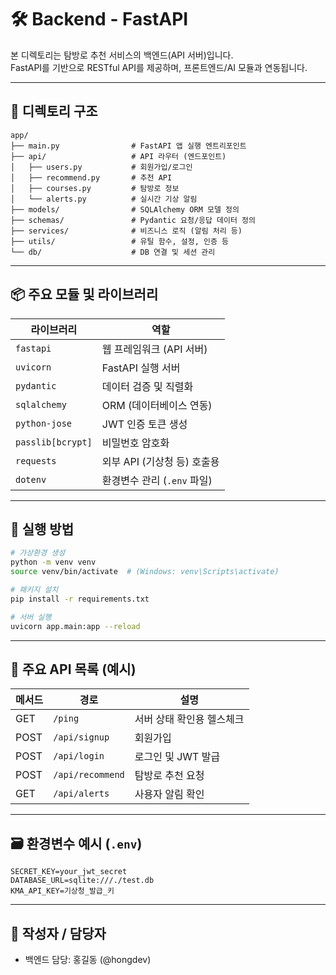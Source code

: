# 🛠️ Backend - FastAPI

본 디렉토리는 탐방로 추천 서비스의 백엔드(API 서버)입니다.  
FastAPI를 기반으로 RESTful API를 제공하며, 프론트엔드/AI 모듈과 연동됩니다.

---

## 📁 디렉토리 구조

```
app/
├── main.py                # FastAPI 앱 실행 엔트리포인트
├── api/                   # API 라우터 (엔드포인트)
│   ├── users.py           # 회원가입/로그인
│   ├── recommend.py       # 추천 API
│   ├── courses.py         # 탐방로 정보
│   └── alerts.py          # 실시간 기상 알림
├── models/                # SQLAlchemy ORM 모델 정의
├── schemas/               # Pydantic 요청/응답 데이터 정의
├── services/              # 비즈니스 로직 (알림 처리 등)
├── utils/                 # 유틸 함수, 설정, 인증 등
└── db/                    # DB 연결 및 세션 관리
```

---

## 📦 주요 모듈 및 라이브러리

| 라이브러리        | 역할                        |
| ----------------- | --------------------------- |
| `fastapi`         | 웹 프레임워크 (API 서버)    |
| `uvicorn`         | FastAPI 실행 서버           |
| `pydantic`        | 데이터 검증 및 직렬화       |
| `sqlalchemy`      | ORM (데이터베이스 연동)     |
| `python-jose`     | JWT 인증 토큰 생성          |
| `passlib[bcrypt]` | 비밀번호 암호화             |
| `requests`        | 외부 API (기상청 등) 호출용 |
| `dotenv`          | 환경변수 관리 (`.env` 파일) |

---

## 🚀 실행 방법

```bash
# 가상환경 생성
python -m venv venv
source venv/bin/activate  # (Windows: venv\Scripts\activate)

# 패키지 설치
pip install -r requirements.txt

# 서버 실행
uvicorn app.main:app --reload
```

---

## 📮 주요 API 목록 (예시)

| 메서드 | 경로             | 설명                      |
| ------ | ---------------- | ------------------------- |
| GET    | `/ping`          | 서버 상태 확인용 헬스체크 |
| POST   | `/api/signup`    | 회원가입                  |
| POST   | `/api/login`     | 로그인 및 JWT 발급        |
| POST   | `/api/recommend` | 탐방로 추천 요청          |
| GET    | `/api/alerts`    | 사용자 알림 확인          |

---

## 🗃️ 환경변수 예시 (`.env`)

```
SECRET_KEY=your_jwt_secret
DATABASE_URL=sqlite:///./test.db
KMA_API_KEY=기상청_발급_키
```

---

## 👤 작성자 / 담당자

- 백엔드 담당: 홍길동 (@hongdev)
